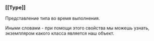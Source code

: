 ### [[Type]]


Представление типа во время выполнения.  

Иными словами - при помощи этого свойства мы можешь узнать, экземпляром какого класса является наш объект.